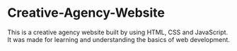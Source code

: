 # Creative-Agency-Website
This is a creative agency website built by using HTML, CSS and JavaScript. 
It was made for learning and understanding the basics of web development.
